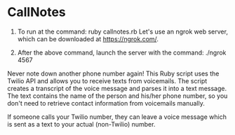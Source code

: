 CallNotes
=========

1. To run at the command: ruby callnotes.rb
Let's use an ngrok web server, which can be downloaded at https://ngrok.com/.

2. After the above command, launch the server with the command: ./ngrok 4567

Never note down another phone number again! This Ruby script uses the Twilio API and allows you to receive texts from voicemails. 
The script creates a transcript of the voice message and parses it into a text message. The text contains the name of the person 
and his/her phone number, so you don't need to retrieve contact information from voicemails manually.

If someone calls your Twilio number, they can leave a voice message which is sent as a text to your actual (non-Twilio) number.
